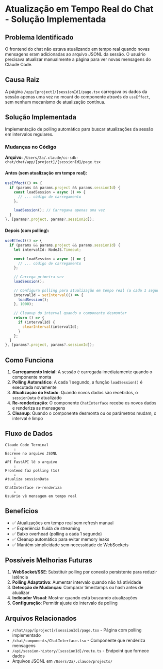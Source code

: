 # Atualização em Tempo Real do Chat - Solução Implementada

## Problema Identificado
O frontend do chat não estava atualizando em tempo real quando novas mensagens eram adicionadas ao arquivo JSONL da sessão. O usuário precisava atualizar manualmente a página para ver novas mensagens do Claude Code.

## Causa Raiz
A página `/app/[project]/[sessionId]/page.tsx` carregava os dados da sessão apenas uma vez no mount do componente através do `useEffect`, sem nenhum mecanismo de atualização contínua.

## Solução Implementada
Implementação de polling automático para buscar atualizações da sessão em intervalos regulares.

### Mudanças no Código

**Arquivo:** `/Users/2a/.claude/cc-sdk-chat/chat/app/[project]/[sessionId]/page.tsx`

#### Antes (sem atualização em tempo real):
```typescript
useEffect(() => {
  if (params && params.project && params.sessionId) {
    const loadSession = async () => {
      // ... código de carregamento
    };
    
    loadSession(); // Carregava apenas uma vez
  }
}, [params?.project, params?.sessionId]);
```

#### Depois (com polling):
```typescript
useEffect(() => {
  if (params && params.project && params.sessionId) {
    let intervalId: NodeJS.Timeout;
    
    const loadSession = async () => {
      // ... código de carregamento
    };
    
    // Carrega primeira vez
    loadSession();
    
    // Configura polling para atualização em tempo real (a cada 1 segundo)
    intervalId = setInterval(() => {
      loadSession();
    }, 1000);
    
    // Cleanup do interval quando o componente desmontar
    return () => {
      if (intervalId) {
        clearInterval(intervalId);
      }
    };
  }
}, [params?.project, params?.sessionId]);
```

## Como Funciona

1. **Carregamento Inicial**: A sessão é carregada imediatamente quando o componente monta
2. **Polling Automático**: A cada 1 segundo, a função `loadSession()` é executada novamente
3. **Atualização do Estado**: Quando novos dados são recebidos, o `sessionData` é atualizado
4. **Re-renderização**: O componente `ChatInterface` recebe os novos dados e renderiza as mensagens
5. **Cleanup**: Quando o componente desmonta ou os parâmetros mudam, o interval é limpo

## Fluxo de Dados

```
Claude Code Terminal
    ↓
Escreve no arquivo JSONL
    ↓
API FastAPI lê o arquivo
    ↓
Frontend faz polling (1s)
    ↓
Atualiza sessionData
    ↓
ChatInterface re-renderiza
    ↓
Usuário vê mensagem em tempo real
```

## Benefícios

- ✅ Atualizações em tempo real sem refresh manual
- ✅ Experiência fluida de streaming
- ✅ Baixo overhead (polling a cada 1 segundo)
- ✅ Cleanup automático para evitar memory leaks
- ✅ Mantém simplicidade sem necessidade de WebSockets

## Possíveis Melhorias Futuras

1. **WebSocket/SSE**: Substituir polling por conexão persistente para reduzir latência
2. **Polling Adaptativo**: Aumentar intervalo quando não há atividade
3. **Detecção de Mudanças**: Comparar timestamps ou hash antes de atualizar
4. **Indicador Visual**: Mostrar quando está buscando atualizações
5. **Configuração**: Permitir ajuste do intervalo de polling

## Arquivos Relacionados

- `/chat/app/[project]/[sessionId]/page.tsx` - Página com polling implementado
- `/chat/components/ChatInterface.tsx` - Componente que renderiza mensagens
- `/api/session-history/[sessionId]/route.ts` - Endpoint que fornece dados
- Arquivos JSONL em `/Users/2a/.claude/projects/`